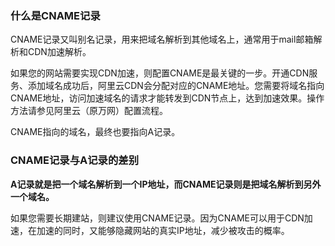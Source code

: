 ### 什么是CNAME记录
CNAME记录又叫别名记录，用来把域名解析到其他域名上，通常用于mail邮箱解析和CDN加速解析。

如果您的网站需要实现CDN加速，则配置CNAME是最关键的一步。开通CDN服务、添加域名成功后，阿里云CDN会分配对应的CNAME地址。您需要将域名指向CNAME地址，访问加速域名的请求才能转发到CDN节点上，达到加速效果。操作方法请参见阿里云（原万网）配置流程。

CNAME指向的域名，最终也要指向A记录。

### CNAME记录与A记录的差别
**A记录就是把一个域名解析到一个IP地址，而CNAME记录则是把域名解析到另外一个域名。**

如果您需要长期建站，则建议使用CNAME记录。因为CNAME可以用于CDN加速，在加速的同时，又能够隐藏网站的真实IP地址，减少被攻击的概率。